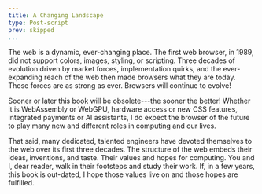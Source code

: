 ```yaml
---
title: A Changing Landscape
type: Post-script
prev: skipped
...
```



The web is a dynamic, ever-changing place. The first web browser, in
1989, did not support colors, images, styling, or scripting. Three
decades of evolution driven by market forces, implementation quirks,
and the ever-expanding reach of the web then made browsers what they
are today. Those forces are as strong as ever.  Browsers will continue to evolve!

Sooner or later this book will be obsolete---the sooner the better!
Whether it is WebAssembly or WebGPU, hardware access or new CSS
features, integrated payments or AI assistants, I do expect the
browser of the future to play many new and different roles in 
computing and our lives.

That said, many dedicated, talented engineers have devoted themselves
to the web over its first three decades. The structure of the web
embeds their ideas, inventions, and taste. Their values and hopes for
computing. You and I, dear reader, walk in their footsteps and study
their work. If, in a few years, this book is out-dated, I hope those
values live on and those hopes are fulfilled.
